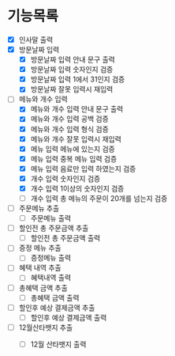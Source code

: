 # 기능목록

- [x] 인사말 출력
- [x] 방문날짜 입력
  - [x] 방문날짜 입력 안내 문구 출력
  - [x] 방문날짜 입력 숫자인지 검증
  - [x] 방문날짜 입력 1에서 31인지 검증
  - [x] 방문날짜 잘못 입력시 재입력
- [ ] 메뉴와 개수 입력
  - [x] 메뉴와 개수 입력 안내 문구 출력
  - [x] 메뉴와 개수 입력 공백 검증
  - [x] 메뉴와 개수 입력 형식 검증
  - [x] 메뉴와 개수 잘못 입력시 재입력
  - [x] 메뉴 입력 메뉴에 있는지 검증
  - [x] 메뉴 입력 중복 메뉴 입력 검증
  - [x] 메뉴 입력 음료만 입력 하였는지 검증
  - [x] 개수 입력 숫자인지 검증
  - [x] 개수 입력 1이상의 숫자인지 검증
  - [ ] 개수 입력 총 메뉴의 주문이 20개를 넘는지 검증
- [ ] 주문메뉴 추출
  - [ ] 주문메뉴 출력
- [ ] 할인전 총 주문금액 추출
  - [ ] 할인전 총 주문금액 출력
- [ ] 증정 메뉴 추출
  - [ ] 증정메뉴 출력
- [ ] 혜택 내역 추출
  - [ ] 혜택내역 출력
- [ ] 총혜택 금액 추출
  - [ ] 총혜택 금액 출력
- [ ] 할인후 예상 결제금액 추출
  - [ ] 할인후 예상 결제금액 출력
- [ ] 12월산타뱃지 추출
  - [ ] 12월 산타뱃지 출력

